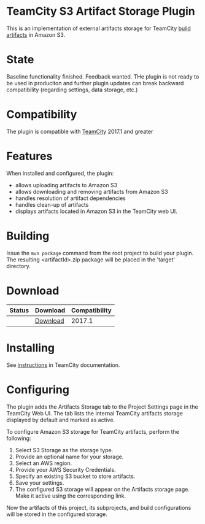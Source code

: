 # TeamCity S3 Artifact Storage Plugin

This is an implementation of external artifacts storage for TeamCity [build artifacts](https://confluence.jetbrains.com/display/TCDL/Build+Artifact) in Amazon S3.

# State

Baseline functionality finished. Feedback wanted.
THe plugin  is not ready to be used in produciton and further plugin updates can break backward compatibility (regarding settings, data storage, etc.)

# Compatibility

The plugin is compatible with [TeamCity](https://www.jetbrains.com/teamcity/download/) 2017.1 and greater

# Features

When installed and configured, the plugin:
* allows uploading artifacts to Amazon S3
* allows downloading and removing artifacts from Amazon S3
* handles resolution of artifact dependencies
* handles clean-up of artifacts 
* displays artifacts located in Amazon S3 in the TeamCity web UI.

# Building 
 Issue the `mvn package` command from the root project to build your plugin. The resulting \<artifactId>.zip package will be placed in the 'target' directory. 

# Download

| Status | Download | Compatibility |
|--------|----------|---------------|
|<a href="https://teamcity.jetbrains.com/viewType.html?buildTypeId=TeamCityPluginsByJetBrains_AwsS3ArtifactStorage_TeamCityTrunk&tab=buildTypeHistoryList&tag=deploy&guest=1"><img src="https://teamcity.jetbrains.com/app/rest/builds/buildType:(id:TeamCityPluginsByJetBrains_AwsS3ArtifactStorage_TeamCityTrunk),tag:deploy/statusIcon.svg" alt=""/></a>|[Download](https://teamcity.jetbrains.com/guestAuth/app/rest/builds/buildType:TeamCityPluginsByJetBrains_AwsS3ArtifactStorage_TeamCityTrunk,tags:deploy/artifacts/content/s3-artifact-storage.zip)| 2017.1 |


# Installing

See [instructions](https://confluence.jetbrains.com/display/TCD10/Installing+Additional+Plugins) in TeamCity documentation.

# Configuring 

The plugin adds the Artifacts Storage tab to the Project Settings page in the TeamCity Web UI. 
The tab lists the internal TeamCity artifacts storage displayed by default and marked as active.

To configure Amazon S3 storage for TeamCity artifacts, perform the following:
1. Select S3 Storage as the storage type.
2. Provide an optional name for your storage.
3. Select an AWS region.
4. Provide your AWS Security Credentials.
5. Specify an existing S3 bucket to store artifacts.
6. Save your settings.
7. The configured S3 storage will appear on the Artifacts storage page. Make it active using the corresponding link.

Now the artifacts of this project, its subprojects, and build configurations will be stored in the configured storage.

